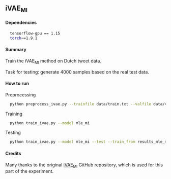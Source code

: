 ## iVAE<sub>MI</sub>

#### Dependencies
```sh
  tensorflow-gpu == 1.15
  torch==1.9.1
```

#### Summary
Train the iVAE<sub>MI</sub> method on Dutch tweet data.

Task for testing: generate 4000 samples based on the real test data.

#### How to run

Preprocessing
```sh
  python preprocess_ivae.py --trainfile data/train.txt --valfile data/val.txt --testfile data/test.txt --outputfile data
```

Training
```sh
  python train_ivae.py --model mle_mi
```

Testing
```sh
  python train_ivae.py --model mle_mi --test --train_from results_mle_mi/040.pt
```

#### Credits

Many thanks to the original [iVAE<sub>MI</sub>](https://github.com/fangleai/Implicit-LVM) GitHub repository, which is used for this part of the experiment.
